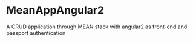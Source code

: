 # MeanAppAngular2
A CRUD application through MEAN stack with angular2 as front-end and  passport authentication   
